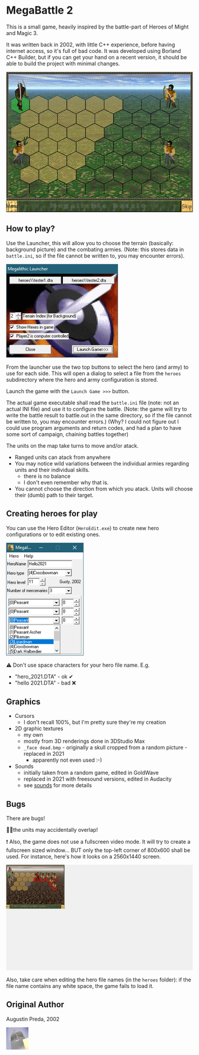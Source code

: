# MegaBattle 2

This is a small game, heavily inspired by the battle-part of Heroes of Might and Magic 3.

It was written back in 2002, with little C++ experience, before having internet access, so it's full of bad code.
It was developed using Borland C++ Builder, but if you can get your hand on a recent version, it should be able to build the project with minimal changes.

![pic](docs/MegaBattle_2_800x600.jpg)

## How to play?

Use the Launcher, this will allow you to choose the terrain (basically: background picture) and the combating armies.
(Note: this stores data in `battle.ini`, so if the file cannot be written to, you may encounter errors).

![launcher](docs/MegaBattle_2_launcher.jpg)

From the launcher use the two top buttons to select the hero (and army) to use for each side.
This will open a dialog to select a file from the `heroes` subdirectory where the hero and army configuration is stored.

Launch the game with the `Launch Game >>>` button.

The actual game executable shall read the `battle.ini` file (note: not an actual INI file) and use it to configure the battle.
(Note: the game will try to write the battle result to battle.out in the same directory, so if the file cannot be written to, you may encounter errors.)
(Why? I could not figure out I could use program arguments and return codes, and had a plan to have some sort of campaign, chaining battles together)

The units on the map take turns to move and/or atack.

- Ranged units can atack from anywhere
- You may notice wild variations between the individual armies regarding units and their individual skills.
  - there is no balance
  - I don't even remember why that is.
- You cannot choose the direction from which you atack. Units will choose their (dumb) path to their target.

## Creating heroes for play

You can use the Hero Editor (`HeroEdit.exe`) to create new hero configurations or to edit existing ones.

![hero edit](docs/MegaBattle_2_HeroEdit.png)

⚠ Don't use space characters for your hero file name. E.g.

- "hero_2021.DTA" - ok ✔
- "hello 2021.DTA" - bad ❌

## Graphics

- Cursors
  - I don't recall 100%, but I'm pretty sure they're my creation
- 2D graphic textures
  - my own
  - mostly from 3D renderings done in 3DStudio Max
  - `_face dead.bmp` - originally a skull cropped from a random picture - replaced in 2021
    - apparently not even used :-)
- Sounds
  - initially taken from a random game, edited in GoldWave
  - replaced in 2021 with freesound versions, edited in Audacity
  - see [sounds](sounds/sounds.md) for more details

## Bugs

There are bugs!

🤦‍♂️the units may accidentally overlap!

❗ Also, the game does not use a fullscreen video mode. It will try to create a fullscreen sized window... BUT only the top-left corner of 800x600 shall be used. For instance, here's how it looks on a 2560x1440 screen.

![like this](docs/MegaBattle_2_at_1440p.png)

Also, take care when editing the hero file names (in the `heroes` folder): if the file name contains any white space, the game fails to load it.

## Original Author

Augustin Preda, 2002

![pic](units/z92.bmp)
